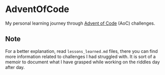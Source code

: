 # AdventOfCode
My personal learning journey through [Advent of Code](https://adventofcode.com/) (AoC) challenges.


## Note
For a better explanation, read `lessons_learned.md` files, there you can find more information related to challenges I had struggled with. It is sort of a memoir to document what I have grasped while working on the riddles day after day.
